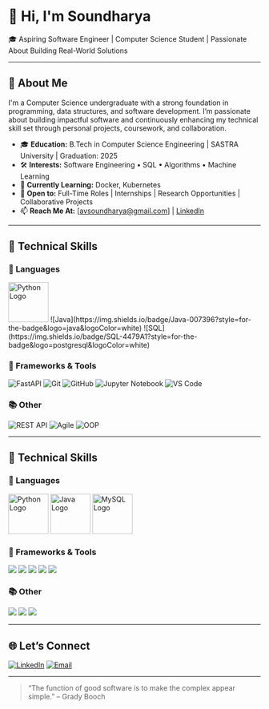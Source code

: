 # 👋 Hi, I'm Soundharya

🎓 Aspiring Software Engineer | Computer Science Student | Passionate About Building Real-World Solutions

---

## 🧭 About Me

I'm a Computer Science undergraduate with a strong foundation in programming, data structures, and software development. I’m passionate about building impactful software and continuously enhancing my technical skill set through personal projects, coursework, and collaboration.

- 🎓 **Education:** B.Tech in Computer Science Engineering | SASTRA University | Graduation: 2025
- 🛠️ **Interests:** Software Engineering • SQL • Algorithms • Machine Learning
- 🌱 **Currently Learning:**  Docker, Kubernetes
- 💼 **Open to:** Full-Time Roles | Internships | Research Opportunities | Collaborative Projects
- 📫 **Reach Me At:** [avsoundharya@gmail.com] | [LinkedIn](https://www.linkedin.com/in/soundharya-a-236104312/)

---

## 🧰 Technical Skills

### 📝 Languages  
<img src="https://uploads.sitepoint.com/wp-content/uploads/2022/10/1665705578python-logo.png" alt="Python Logo" width="80"/>
![Java](https://img.shields.io/badge/Java-007396?style=for-the-badge&logo=java&logoColor=white)
![SQL](https://img.shields.io/badge/SQL-4479A1?style=for-the-badge&logo=postgresql&logoColor=white)

### 🧪 Frameworks & Tools  
![FastAPI](https://img.shields.io/badge/FastAPI-009688?style=for-the-badge&logo=fastapi&logoColor=white)
![Git](https://img.shields.io/badge/Git-F05032?style=for-the-badge&logo=git&logoColor=white)
![GitHub](https://img.shields.io/badge/GitHub-181717?style=for-the-badge&logo=github&logoColor=white)
![Jupyter Notebook](https://img.shields.io/badge/Jupyter-F37626?style=for-the-badge&logo=jupyter&logoColor=white)
![VS Code](https://img.shields.io/badge/VS%20Code-007ACC?style=for-the-badge&logo=visual-studio-code&logoColor=white)

### 📚 Other  
![REST API](https://img.shields.io/badge/REST%20API-FF6F00?style=for-the-badge&logo=api&logoColor=white)
![Agile](https://img.shields.io/badge/Agile-0277BD?style=for-the-badge&logo=scrumalliance&logoColor=white)
![OOP](https://img.shields.io/badge/OOP-6A1B9A?style=for-the-badge&logo=codeforces&logoColor=white)

---

## 🧰 Technical Skills

### 📝 Languages  
<p align="left">
  <img src="https://uploads.sitepoint.com/wp-content/uploads/2022/10/1665705578python-logo.png" alt="Python Logo" width="80" />
  <img src="https://download.logo.wine/logo/Java_(programming_language)/Java_(programming_language)-Logo.wine.png" alt="Java Logo" width="80" />
  <img src="https://pngimg.com/uploads/mysql/mysql_PNG1.png" alt="MySQL Logo" width="80" />
</p>

### 🧪 Frameworks & Tools  
<p>
  <img src="https://img.shields.io/badge/FastAPI-009688?style=for-the-badge&logo=fastapi&logoColor=white" />
  <img src="https://img.shields.io/badge/Git-F05032?style=for-the-badge&logo=git&logoColor=white" />
  <img src="https://img.shields.io/badge/GitHub-181717?style=for-the-badge&logo=github&logoColor=white" />
  <img src="https://img.shields.io/badge/Jupyter-F37626?style=for-the-badge&logo=jupyter&logoColor=white" />
  <img src="https://img.shields.io/badge/VS%20Code-007ACC?style=for-the-badge&logo=visual-studio-code&logoColor=white" />
</p>

### 📚 Other  
<p>
  <img src="https://img.shields.io/badge/REST%20API-FF6F00?style=for-the-badge&logo=api&logoColor=white" />
  <img src="https://img.shields.io/badge/Agile-0277BD?style=for-the-badge&logo=scrumalliance&logoColor=white" />
  <img src="https://img.shields.io/badge/OOP-6A1B9A?style=for-the-badge&logo=codeforces&logoColor=white" />
</p>

---

## 🌐 Let’s Connect

[![LinkedIn](https://img.shields.io/badge/LinkedIn-%230077B5.svg?&style=flat&logo=linkedin&logoColor=white)](https://www.linkedin.com/in/soundharya-a-236104312/)
[![Email](https://img.shields.io/badge/Email-D14836?style=flat&logo=gmail&logoColor=white)](mailto:avsoundharya@gmail.com)

---

> “The function of good software is to make the complex appear simple.” – Grady Booch
